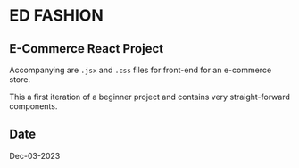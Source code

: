 # ED FASHION  

## E-Commerce React Project  

Accompanying are ```.jsx``` and ```.css``` files for front-end for an e-commerce store.  

This a first iteration of a beginner project and contains very straight-forward components.

## Date 

Dec-03-2023